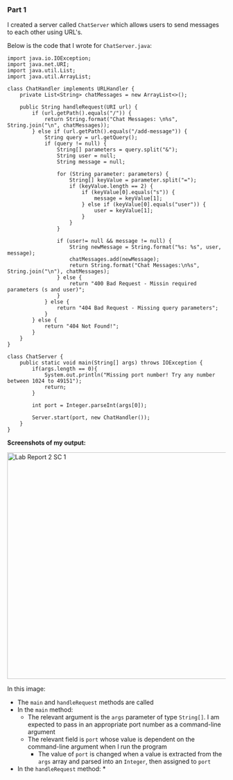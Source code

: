 ### Part 1

I created a server called `ChatServer` which allows users to send messages to each other using URL's.

Below is the code that I wrote for `ChatServer.java`: 

```
import java.io.IOException;
import java.net.URI;
import java.util.List;
import java.util.ArrayList;

class ChatHandler implements URLHandler {
    private List<String> chatMessages = new ArrayList<>();

    public String handleRequest(URI url) {
        if (url.getPath().equals("/")) {
            return String.format("Chat Messages: \n%s", String.join("\n", chatMessages));
        } else if (url.getPath().equals("/add-message")) {
            String query = url.getQuery();
            if (query != null) {
                String[] parameters = query.split("&");
                String user = null;
                String message = null;

                for (String parameter: parameters) {
                    String[] keyValue = parameter.split("=");
                    if (keyValue.length == 2) {
                        if (keyValue[0].equals("s")) {
                            message = keyValue[1];
                        } else if (keyValue[0].equals("user")) {
                            user = keyValue[1];
                        }
                    }
                }

                if (user!= null && message != null) {
                    String newMessage = String.format("%s: %s", user, message);
                    chatMessages.add(newMessage);
                    return String.format("Chat Messages:\n%s", String.join("\n"), chatMessages);
                } else {
                    return "400 Bad Request - Missin required parameters (s and user)";
                }
            } else {
                return "404 Bad Request - Missing query parameters";
            }
        } else {
            return "404 Not Found!";
        }
    }
}

class ChatServer {
    public static void main(String[] args) throws IOException {
        if(args.length == 0){
            System.out.println("Missing port number! Try any number between 1024 to 49151");
            return;
        }

        int port = Integer.parseInt(args[0]);

        Server.start(port, new ChatHandler());
    }
}
```

**Screenshots of my output:**

<img width="521" alt="Lab Report 2 SC 1" src="https://github.com/ejchas/cse15l-lab-reports/assets/156235662/94ca27d8-9f99-4b6c-aa18-5fac28128112">

In this image:
* The `main` and `handleRequest` methods are called
* In the `main` method:
    * The relevant argument is the `args` parameter of type `String[]`. I am expected to pass in an appropriate port number as a command-line argument
    * The relevant field is `port` whose value is dependent on the command-line argument when I run the program
         * The value of `port` is changed when a value is extracted from the `args` array and parsed into an `Integer`, then assigned to `port`
* In the `handleRequest` method:
    * 





